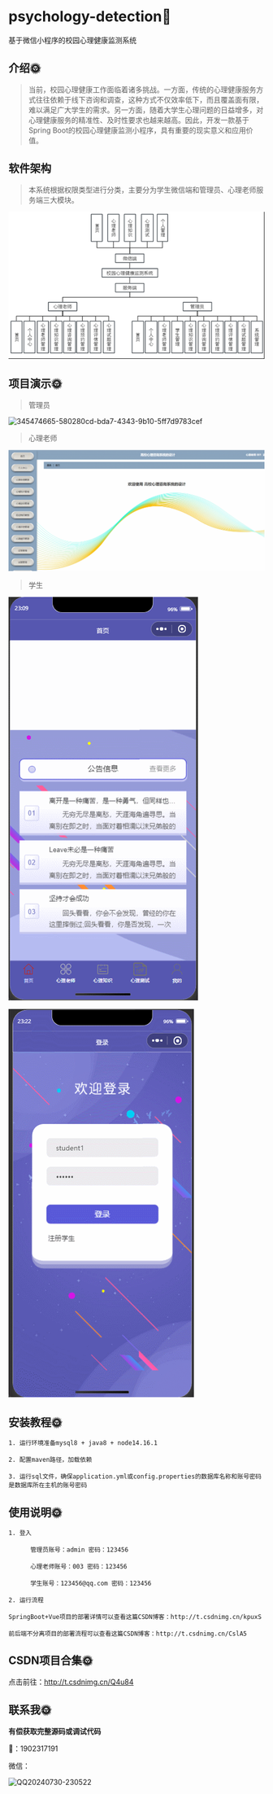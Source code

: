 #  psychology-detection🎂

基于微信小程序的校园心理健康监测系统

## 介绍🌞

> 当前，校园心理健康工作面临着诸多挑战。一方面，传统的心理健康服务方式往往依赖于线下咨询和调查，这种方式不仅效率低下，而且覆盖面有限，难以满足广大学生的需求。另一方面，随着大学生心理问题的日益增多，对心理健康服务的精准性、及时性要求也越来越高。因此，开发一款基于Spring Boot的校园心理健康监测小程序，具有重要的现实意义和应用价值。



## 软件架构

> 本系统根据权限类型进行分类，主要分为学生微信端和管理员、心理老师服务端三大模块。

![image-20240820214032573](files/image-20240820214032573.png)



## 项目演示🌞

> 管理员

![345474665-580280cd-bda7-4343-9b10-5ff7d9783cef](files/345474665-580280cd-bda7-4343-9b10-5ff7d9783cef.gif)

> 心理老师

![345496354-a1afad64-67c2-4784-bdae-48f8bce7a29c](files/345496354-a1afad64-67c2-4784-bdae-48f8bce7a29c.gif)

> 学生

![345481166-e73664f3-1686-464c-893e-e4d1ece999b9](files/345481166-e73664f3-1686-464c-893e-e4d1ece999b9.gif)



![345488323-a8f21ed7-9530-4140-9af4-bc99e6ea5c28](files/345488323-a8f21ed7-9530-4140-9af4-bc99e6ea5c28.gif)

## 安装教程🌞

```
1. 运行环境准备mysql8 + java8 + node14.16.1

2. 配置maven路径，加载依赖

3. 运行sql文件，确保application.yml或config.properties的数据库名称和账号密码是数据库所在主机的账号密码
```



## 使用说明🌞

```
1. 登入

      管理员账号：admin 密码：123456 
      
      心理老师账号：003 密码：123456 
      
      学生账号：123456@qq.com 密码：123456
  
2. 运行流程

SpringBoot+Vue项目的部署详情可以查看这篇CSDN博客：http://t.csdnimg.cn/kpuxS

前后端不分离项目的部署流程可以查看这篇CSDN博客：http://t.csdnimg.cn/CslA5
```



## CSDN项目合集🌞

点击前往：http://t.csdnimg.cn/Q4u84



## 联系我🌞

**有偿获取完整源码或调试代码**

🐧：1902317191

微信：



![QQ20240730-230522](https://github.com/user-attachments/assets/88e5761c-c372-4608-b65c-a1bd4e27dad0)